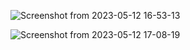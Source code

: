 ![Screenshot from 2023-05-12 16-53-13](https://github.com/nafistanvirshihab/smartclock/assets/122459032/c23f819a-4afe-4aa2-838e-011e15c34709)

![Screenshot from 2023-05-12 17-08-19](https://github.com/nafistanvirshihab/smartclock/assets/122459032/e5e01806-dfa6-4073-b034-39bb5d43978f)
